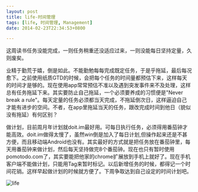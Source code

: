 ```yaml
---
layout: post
title: life-时间管理
tags: [life, 时间管理, Management]
date: 2014-02-23T22:34:53+0800

---
```


这周读书任务没能完成，一则任务稍重还没适应过来，一则没能每日坚持定量，久则废矣。

业精于勤荒于嬉，倒是如此。不能勤勉每每完成既定任务，于是乎拖延，最后每况愈下。之前使用纸质GTD的时候，会把每个任务的时间量都预估下来，这样每天的时间才是够的。现在使用app常常预估不准以及遇到突发事件来不及处理，这样总有任务拖延下来。其实要防止自己拖延，一个必须要养成的习惯便是"Never break a rule"。每天定量的任务必须都当天完成，不拖延倒次日，这样逼迫自己才能有进步的空间。不者，在app里拖延当天的任务，跟改完成时间到他日（貌似没有拖延）有何区别？

做计划，目前周月年计划就doit.im最好用。可每日执行任务，必须得用番茄钟才能高效。doit.im做得太慢了，虽然win倒是加入了每日计划,但操作起来还是不甚方便，而且移动端Android也没有。其实最好的方式就是把任务放在番茄钟里，每天用番茄钟来做计划，然后每天坚持做完8个番茄钟。现在也只有暂时使用pomotodo.com了，其实要能把他家的chrome扩展放到手机上就好了。现在手机客户端不能做计划，只能用Tag来暂时标记。以后新增任务的时候，都得记一个时间花销。这样早起做计划的时候就方便了。下周争取达到自己设定的时间计划吧。

![life][]  


[life]: {{site.baseurl}}/assets/posts/images/2014-02-23-life-时间管理.md.1.png